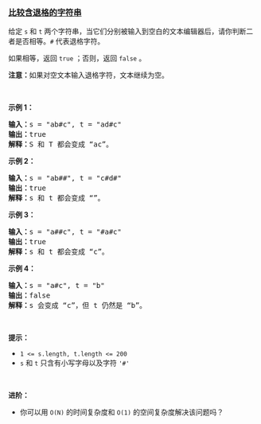 ### [比较含退格的字符串](https://leetcode-cn.com/problems/backspace-string-compare)

<p>给定 <code>s</code> 和 <code>t</code> 两个字符串，当它们分别被输入到空白的文本编辑器后，请你判断二者是否相等。<code>#</code> 代表退格字符。</p>

<p>如果相等，返回 <code>true</code> ；否则，返回 <code>false</code> 。</p>

<p><strong>注意：</strong>如果对空文本输入退格字符，文本继续为空。</p>

<p>&nbsp;</p>

<p><strong>示例 1：</strong></p>

<pre>
<strong>输入：</strong>s = "ab#c", t = "ad#c"
<strong>输出：</strong>true
<strong>解释：</strong>S 和 T 都会变成 “ac”。
</pre>

<p><strong>示例 2：</strong></p>

<pre>
<strong>输入：</strong>s = "ab##", t = "c#d#"
<strong>输出：</strong>true
<strong>解释：</strong>s 和 t 都会变成 “”。
</pre>

<p><strong>示例 3：</strong></p>

<pre>
<strong>输入：</strong>s = "a##c", t = "#a#c"
<strong>输出：</strong>true
<strong>解释：</strong>s 和 t 都会变成 “c”。
</pre>

<p><strong>示例 4：</strong></p>

<pre>
<strong>输入：</strong>s = "a#c", t = "b"
<strong>输出：</strong>false
<strong>解释：</strong>s 会变成 “c”，但 t 仍然是 “b”。</pre>

<p>&nbsp;</p>

<p><strong>提示：</strong></p>

<ul>
	<li><code><span>1 &lt;= s.length, t.length &lt;= 200</span></code></li>
	<li><code>s</code> 和 <code>t</code> 只含有小写字母以及字符 <code>'#'</code></li>
</ul>

<p>&nbsp;</p>

<p><strong>进阶：</strong></p>

<ul>
	<li>你可以用 <code>O(N)</code> 的时间复杂度和 <code>O(1)</code> 的空间复杂度解决该问题吗？</li>
</ul>

<p>&nbsp;</p>
